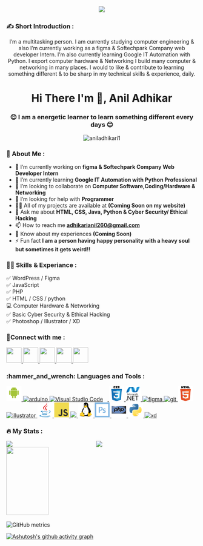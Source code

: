 <div id="header" align="center">
  <img src="https://media0.giphy.com/media/lP8xu5t2DLGG045H8F/giphy.gif?cid=790b7611996b2ae0f5b7cdc220a366369995efa0b8be7e0d&rid=giphy.gif&ct=s" width="100"/>
</div>

### :writing_hand: Short Introduction :
<div 🆔 id="header" align="center">
I’m a multitasking person. I am currently studying computer engineering & also I’m currently working as a figma & Softechpark Company web developer Intern. I’m also currently learning Google IT Automation with Python. I export computer hardware & Networking I build many computer & networking in many places. I would to like & contribute to learning something different & to be sharp in my technical skills & experience, daily. </div>

<h1 align="center">Hi There I'm 👋, Anil Adhikar</h1>
<h3 align="center">😊 I am a energetic learner to learn something different every days 😊</h3>

<div align="center"> <img src="https://komarev.com/ghpvc/?username=aniladhikari1&label=Profile%20views&color=0e75b6&style=flat" alt="aniladhikari1"/> </div>

### 🙇 About Me :
- 🔭 I’m currently working on **figma & Softechpark Company Web Developer Intern**
- 🌱 I’m currently learning **Google IT Automation with Python Professional**
- 👯 I’m looking to collaborate on **Computer Software,Coding/Hardware & Networking**
- 🤝 I’m looking for help with **Programmer**
- 👨‍💻 All of my projects are available at **(Coming Soon on my website)**
- 💬 Ask me about **HTML, CSS, Java, Python & Cyber Security/ Ethical Hacking**
- 📫 How to reach me **adhikarianil260@gmail.com**
- 📄 Know about my experiences **(Coming Soon)**
- ⚡ Fun fact **I am a person having happy personality with a heavy soul but sometimes it gets weird!!**

<h3 align="left">👨‍💻 Skills & Experiance :</h3>
✅ WordPress / Figma <br>
✅ JavaScript <br>
✅ PHP <br>
✅ HTML / CSS / python <br>
💻 Computer Hardware & Networking <br>
✅ Basic Cyber Security & Ethical Hacking <br>
✅ Photoshop / Illustrator /  XD <br>



<h3 align="left">🤝Connect with me :</h3>
<p align="left">

<a href="https://www.linkedin.com/in/anil-adhikari01/"> <img src="https://cdn-icons-png.flaticon.com/512/145/145807.png" height="40" width="40" /> </a> <a href="https://stackoverflow.com/"> <img src="https://cdn1.iconfinder.com/data/icons/social-circle-2-1/72/stackoverflow-256.png" height="40" width="40" /> </a> <a href="https://www.facebook.com/AnilAdhikari.350123/"> <img src="https://cdn2.iconfinder.com/data/icons/social-media-2285/512/1_Facebook_colored_svg_copy-512.png" height="40" width="40" /> </a> <a href="https://www.instagram.com/?hl=en"> <img src="https://cdn-icons-png.flaticon.com/512/3955/3955024.png" height="40" width="40" /> </a> <a href="https://discord.com/users/1020601345079775323"> <img src="https://cdn-icons-png.flaticon.com/512/3670/3670157.png" height="40" width="40" /> </a> </p>

<h3 align="left">:hammer_and_wrench: Languages and Tools :</h3>

<p>
<a href="https://developer.android.com" target="_blank" rel="noreferrer"> <img src="https://raw.githubusercontent.com/devicons/devicon/master/icons/android/android-original-wordmark.svg" alt="android" width="40" height="40"/> </a> <a href="https://www.arduino.cc/" target="_blank" rel="noreferrer"> <img src="https://cdn.worldvectorlogo.com/logos/arduino-1.svg" alt="arduino" width="40" height="40"/> </a> <a href="https://www.w3schools.com/css/" target="_blank" rel="noreferrer"><img alt="Visual Studio Code" width="36px" src="https://cdn.jsdelivr.net/gh/devicons/devicon/icons/vscode/vscode-original.svg" style="padding-right:12px;" /> <img src="https://raw.githubusercontent.com/devicons/devicon/master/icons/css3/css3-original-wordmark.svg" alt="css3" width="40" height="40"/> </a> <a href="https://dotnet.microsoft.com/" target="_blank" rel="noreferrer"> 
<img src="https://raw.githubusercontent.com/devicons/devicon/master/icons/dot-net/dot-net-original-wordmark.svg" alt="dotnet" width="40" height="40"/> </a> <a href="https://www.figma.com/" target="_blank" rel="noreferrer"> <img src="https://www.vectorlogo.zone/logos/figma/figma-icon.svg" alt="figma" width="40" height="40"/> </a> <a href="https://git-scm.com/" target="_blank" rel="noreferrer"> <img src="https://www.vectorlogo.zone/logos/git-scm/git-scm-icon.svg" alt="git" width="40" height="40"/> </a> <a href="https://www.w3.org/html/" target="_blank" rel="noreferrer"> <img src="https://raw.githubusercontent.com/devicons/devicon/master/icons/html5/html5-original-wordmark.svg" alt="html5" width="40" height="40"/> </a> <a href="https://www.adobe.com/in/products/illustrator.html" target="_blank" rel="noreferrer"> <img src="https://www.vectorlogo.zone/logos/adobe_illustrator/adobe_illustrator-icon.svg" alt="illustrator" width="40" height="40"/> </a> <a href="https://www.java.com" target="_blank" rel="noreferrer"> <img src="https://raw.githubusercontent.com/devicons/devicon/master/icons/java/java-original.svg" alt="java" width="40" height="40"/> </a> <a href="https://developer.mozilla.org/en-US/docs/Web/JavaScript" target="_blank" rel="noreferrer"> <img src="https://raw.githubusercontent.com/devicons/devicon/master/icons/javascript/javascript-original.svg" alt="javascript" width="40" height="40"/> </a> <a href="https://www.linux.org/" target="_blank" rel="noreferrer"> <img height=42 src="https://cdn.jsdelivr.net/gh/devicons/devicon/icons/canva/canva-original.svg"/> <img src="https://raw.githubusercontent.com/devicons/devicon/master/icons/linux/linux-original.svg" alt="linux" width="40" height="40"/> </a> <a href="https://www.photoshop.com/en" target="_blank" rel="noreferrer"> <img src="https://raw.githubusercontent.com/devicons/devicon/master/icons/photoshop/photoshop-line.svg" alt="photoshop" width="40" height="40"/> </a> <a href="https://www.php.net" target="_blank" rel="noreferrer"> <img src="https://raw.githubusercontent.com/devicons/devicon/master/icons/php/php-original.svg" alt="php" width="40" height="40"/> </a> <a href="https://www.python.org" target="_blank" rel="noreferrer"> <img src="https://raw.githubusercontent.com/devicons/devicon/master/icons/python/python-original.svg" alt="python" width="40" height="40"/> </a> <a href="https://www.adobe.com/products/xd.html" target="_blank" rel="noreferrer"> <img src="https://cdn.worldvectorlogo.com/logos/adobe-xd.svg" alt="xd" width="40" height="40"/> </a> </p>

### :fire: My Stats :

<img align= "left" width="47%" src="https://github-readme-stats.vercel.app/api?username=aniladhikari1&show_icons=true&theme=radical"/>
     
  <img align= "left" width="47%" src="https://github-readme-stats.vercel.app/api/top-langs/?username=aniladhikari1&layout=compact&langs_count=7&theme=dracula"/>   
 
   <img height="180em" align= "lift" width="47%" src="https://github-readme-streak-stats.herokuapp.com?user=aniladhikari1&theme=dark&border_radius=.5"/>
   
   ![GitHub metrics](https://metrics.lecoq.io/aniladhikari1) 
  
  

  
 [![Ashutosh's github activity graph](https://activity-graph.herokuapp.com/graph?username=aniladhikari1&theme=dracula)](https://github.com/ashutosh00710/github-readme-activity-graph)
  
  
 
  
